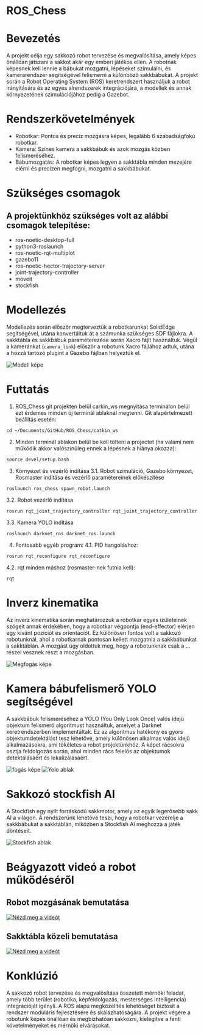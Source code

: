 # ROS_Chess

# Bevezetés

A projekt célja egy sakkozó robot tervezése és megvalósítása, amely képes önállóan játszani a sakkot akár egy emberi játékos ellen. A robotnak képesnek kell lennie a bábukat mozgatni, lépéseket szimulálni, és kamerarendszer segítségével felismerni a különböző sakkbábukat. A projekt során a Robot Operating System (ROS) keretrendszert használjuk a robot irányítására és az egyes alrendszerek integrációjára, a modellek és annak környezetének szimulációjához pedig a Gazebot.

# Rendszerkövetelmények

- Robotkar: Pontos és precíz mozgásra képes, legalább 6 szabadságfokú robotkar.
- Kamera: Színes kamera a sakkbábuk és azok mozgás közben felismeréséhez.
- Bábumozgatás: A robotkar képes legyen a sakktábla minden mezejére elérni és precízen megfogni, mozgatni a sakkbábukat.

# Szükséges csomagok

## A projektünkhöz szükséges volt az alábbi csomagok telepítése:

- ros-noetic-desktop-full
- python3-roslaunch
- ros-noetic-rqt-multiplot
- gazebo11
- ros-noetic-hector-trajectory-server
- joint-trajectory-controller
- moveit
- stockfish

# Modellezés

Modellezés során először megterveztük a robotkarunkat SolidEdge segítségével, utána konvertáltuk át a számunka szükséges SDF fájlokra. A sakktábla és sakkbábuk paraméterezése során Xacro fájlt használtuk. Végül a kameránkat (```camera_link```) először a robotunk Xacro fájlához adtuk, utána a hozzá tartozó plugint a Gazebo fájlban helyeztük el.

![Modell képe](Modell.png)

# Futtatás
1. ROS_Chess git projekten belül carkin_ws megnyitása terminálon belül ezt érdemes minden új terminál ablaknál megtenni. Git alapértelmezett beállítás esetén: 
```console
cd ~/Documents/GitHub/ROS_Chess/catkin_ws
```
2. Minden terminál ablakon belül be kell tölteni a projectet (ha valami nem működik akkor valószínűleg ennek a lépésnek a hiánya okozza):
```console
source devel/setup.bash
```
3. Környezet és vezérlő indítása
3.1. Robot szimuláció, Gazebo környezet, Rosmaster indítása és vezérlő paramétereinek előkészítése 
```console
roslaunch ros_chess spawn_robot.launch
```
3.2. Robot vezérlő indítása 
```console
rosrun rqt_joint_trajectory_controller rqt_joint_trajectory_controller
```
3.3. Kamera YOLO indítása
```console
roslaunch darknet_ros darknet_ros.launch
```
4. Fontosabb egyéb program:
4.1. PID hangoláshoz:
```console
rosrun rqt_reconfigure rqt_reconfigure
```
4.2. rqt minden máshoz (rosmaster-nek futnia kell):
```console
rqt
```

# Inverz kinematika

Az inverz kinematika során meghatározzuk a robotkar egyes ízületeinek szögeit annak érdekében, hogy a robotkar végpontja (end-effector) elérjen egy kívánt pozíciót és orientációt. Ez különösen fontos volt a sakkozó robotunknál, ahol a robotkarnak pontosan kellett mozgatnia a sakkbábunkat a sakktáblán. A mozgást úgy oldottuk meg, hogy a robotunknak csak a ... részei vesznek részt a mozgásban.

![Megfogás képe](megfogas.png)

# Kamera bábufelismerő YOLO segítségével

A sakkbábuk felismeréséhez a YOLO (You Only Look Once) valós idejű objektum felismerő algoritmust használtuk, amelyet a Darknet keretrendszerben implementáltak. Ez az algoritmus hatékony és gyors objektumdetektálást tesz lehetővé, amely különösen alkalmas valós idejű alkalmazásokra, ami tökéletes a robot projektünkhöz. A képet rácsokra osztja feldolgozás során, ahol minden rács felelős az objektumok detektálásáért és lokalizálásáért.

![fogás képe](fogas.png)
![Yolo ablak](Yolo.png)

# Sakkozó stockfish AI

A Stockfish egy nyílt forráskódú sakkmotor, amely az egyik legerősebb sakk AI a világon. A rendszerünk lehetővé teszi, hogy a robotkar vezérelje a sakkbábukat a sakktáblán, miközben a Stockfish AI meghozza a játék döntéseit.

![Stockfish ablak](Stockfish.png)

# Beágyazott videó a robot működéséről

## Robot mozgásának bemutatása
[![Nézd meg a videót](kép_2024-05-31_153619949.png)](https://www.youtube.com/watch?v=CyoBn3Ph2eI)

## Sakktábla közeli bemutatása
[![Nézd meg a videót](kép_2024-05-31_155209586.png)](https://www.youtube.com/watch?v=Xaju2DYqLnQ)

# Konklúzió
A sakkozó robot tervezése és megvalósítása összetett mérnöki feladat, amely több terület (robotika, képfeldolgozás, mesterséges intelligencia) integrációját igényli. A ROS alapú megközelítés lehetőséget biztosít a rendszer moduláris fejlesztésére és skálázhatóságára. A projekt végére a robotunk képes önállóan és megbízhatóan sakkozni, kielégítve a fenti követelményeket és mérnöki elvárásokat.

